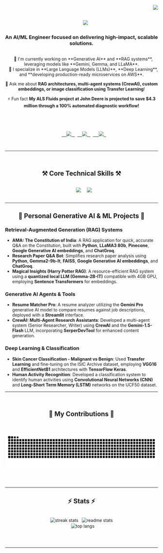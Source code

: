 <img align="right" src="https://visitor-badge.laobi.icu/badge?page_id=maaz-khalid.maaz-khalid" />

<h1 align="center">
    <img src="https://readme-typing-svg.herokuapp.com/?font=Righteous&size=35&center=true&vCenter=true&width=500&height=70&duration=4000&lines=Hi+There!+👋;+I'm+Maaz+Khalid!;" />
</h1>

<h3 align="center">An AI/ML Engineer focused on delivering high-impact, scalable solutions.</h3>

<br/>

<div align="center">
 
 🔭 I'm currently working on **Generative AI** and **RAG systems**, leveraging models like **Gemini, Gemma, and LLaMA**.<br/>
 
 🌱 I specialize in **Large Language Models (LLMs)**, **Deep Learning**, and **developing production-ready microservices on AWS**.<br/>

💬 Ask me about **RAG architectures, multi-agent systems (CrewAI), custom embeddings, or image classification using Transfer Learning**!<br/>

⚡ Fun fact **My ALS Fluids project at John Deere is projected to save $4.3 million through a 100% automated diagnostic workflow!**<br/>

 </div>
 
<div align="center"> 
  <a href="mailto:maazsaad@gmail.com">
    <img src="https://img.shields.io/badge/Gmail-333333?style=for-the-badge&logo=gmail&logoColor=red" />
  </a>
  <a href="https://www.linkedin.com/in/maaz-khalid-73bba21b3/" target="_blank">
    <img src="https://img.shields.io/badge/LinkedIn-0077B5?style=for-the-badge&logo=linkedin&logoColor=white" target="_blank" />
  </a>
  <a href="https://github.com/maaz-khalid" target="_blank">
     <img src="https://img.shields.io/badge/GitHub-100000?style=for-the-badge&logo=github&logoColor=white" target="_blank" />
  </a>
</div>

 <hr/>
 
<h2 align="center">⚒️ Core Technical Skills ⚒️</h2>
<br/>
<div align="center">
    <img src="https://skillicons.dev/icons?i=python,tensorflow,pytorch,aws,docker,linux,fastapi,mysql,html,css" />
    <img src="https://skillicons.dev/icons?i=git,github,vscode,react" /><br>
</div>
<br/>
<hr/>

<h2 align="center">🚀 Personal Generative AI & ML Projects 🚀</h2>

### **Retrieval-Augmented Generation (RAG) Systems**
* **AMA: The Constitution of India**: A RAG application for quick, accurate Q&A on the Constitution, built with **Python**, **LLaMA3 80b**, **Pinecone**, **Google Generative AI embeddings**, and **ChatGroq**.
* **Research Paper Q&A Bot**: Simplifies research paper analysis using **Python**, **Gemma2-9b-It**, **FAISS**, **Google Generative AI embeddings**, and **ChatGroq**.
* **Magical Insights (Harry Potter RAG)**: A resource-efficient RAG system using a **quantized local LLM (Gemma-2B-IT)** compatible with 4GB GPU, employing **Sentence Transformers** for embeddings.

### **Generative AI Agents & Tools**
* **Resume Matcher Pro**: A resume analyzer utilizing the **Gemini Pro** generative AI model to compare resumes against job descriptions, deployed with a **Streamlit** interface.
* **CrewAI: Multi-Agent Research Assistants**: Developed a multi-agent system (Senior Researcher, Writer) using **CrewAI** and the **Gemini-1.5-Flash** LLM, incorporating **SerperDevTool** for enhanced content generation.

### **Deep Learning & Classification**
* **Skin Cancer Classification - Malignant vs Benign**: Used **Transfer Learning** and fine-tuning on the ISIC Archive dataset, employing **VGG16** and **EfficientNetB1** architectures with **TensorFlow Keras**.
* **Human Activity Recognition**: Developed a classification system to identify human activities using **Convolutional Neural Networks (CNN)** and **Long-Short Term Memory (LSTM)** networks on the UCF50 dataset.

<hr/>

<div align="center">
  <h2>🐍 My Contributions 🐍</h2>
  <br>
  <img alt="snake eating my contributions" src="https://raw.githubusercontent.com/maaz-khalid/maaz-khalid/output/dist/github-contribution-grid-snake.svg" />
  
  <br/><br/><br/>
</div>

<hr/>

<h2 align="center">⚡ Stats ⚡</h2>
<br>
<div align=center>
  <img width=390 src="https://github-readme-streak-stats-salesp07.vercel.app/?user=maaz-khalid&count_private=true&theme=react&border_radius=10" alt="streak stats"/>
  <img width=390 src="https://github-readme-stats-salesp07.vercel.app/api?username=maaz-khalid&count_private=true&show_icons=true&theme=react&rank_icon=github&border_radius=10" alt="readme stats" />
  <br/>
  <img width=325 align="center" src="https://github-readme-stats-salesp07.vercel.app/api/top-langs/?username=maaz-khalid&hide=HTML&langs_count=8&layout=compact&theme=react&border_radius=10&size_weight=0.5&count_weight=0.5&exclude_repo=github-readme-stats" alt="top langs" />
</div>

<br/><br/>

<hr/>

<br/>
